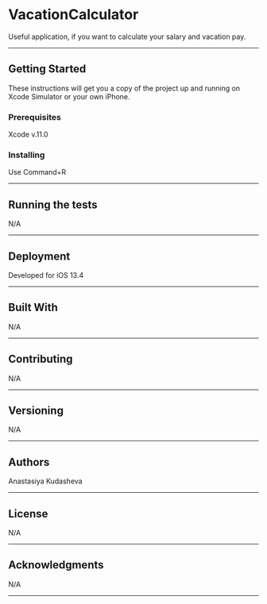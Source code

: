# VacationCalculator
Useful application, if you want to calculate your salary and vacation pay.
____
## Getting Started
These instructions will get you a copy of the project up and running on Xcode Simulator or your own iPhone.
### Prerequisites
Xcode v.11.0
### Installing
Use Command+R
____
## Running the tests
N/A
____
## Deployment
Developed for iOS 13.4
____
## Built With
N/A
____
## Contributing
N/A
____
## Versioning
N/A
____
## Authors
Anastasiya Kudasheva
____
## License
N/A
____
## Acknowledgments
N/A
____
